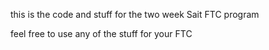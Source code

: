 
this is the code and stuff for the two week Sait FTC program

feel free to use any of the stuff for your FTC 
